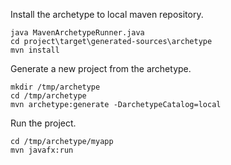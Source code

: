 Install the archetype to local maven repository.
```
java MavenArchetypeRunner.java
cd project\target\generated-sources\archetype
mvn install
```

Generate a new project from the archetype.
```
mkdir /tmp/archetype
cd /tmp/archetype
mvn archetype:generate -DarchetypeCatalog=local
```

Run the project.
```
cd /tmp/archetype/myapp
mvn javafx:run
```
